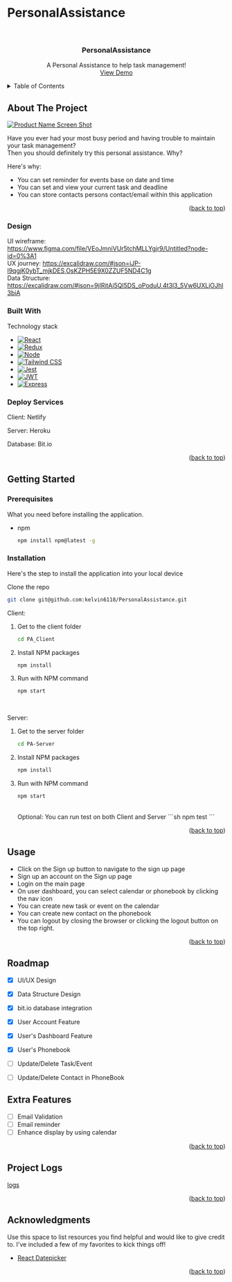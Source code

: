 # PersonalAssistance

<a name="readme-top"></a>


<!-- PROJECT LOGO -->
<br />
<div align="center">

  <h3 align="center">PersonalAssistance</h3>

  <p align="center">
    A Personal Assistance to help task management!
    <br />
    <a href="https://kelvin-personal-assistant.netlify.app/">View Demo</a>
  </p>
</div>


<!-- TABLE OF CONTENTS -->
<details>
  <summary>Table of Contents</summary>
  <ol>
    <li>
      <a href="#about-the-project">About The Project</a>
      <ul>
        <li><a href="#design">Design</a></li>
        <li><a href="#built-with">Built With</a></li>
        <li><a href="#deploy-services">Deploy Services</a></li>
      </ul>
    </li>
    <li>
      <a href="#getting-started">Getting Started</a>
      <ul>
        <li><a href="#prerequisites">Prerequisites</a></li>
        <li><a href="#installation">Installation</a></li>
      </ul>
    </li>
    <li><a href="#usage">Usage</a></li>
    <li><a href="#roadmap">Roadmap</a></li>
    <li><a href="#extra-features">Extra Features</a></li>
    <li><a href="#project-logs">Project Logs</a></li>
    <li><a href="#acknowledgments">Acknowledgments</a></li>
  </ol>
</details>



<!-- ABOUT THE PROJECT -->
## About The Project

[![Product Name Screen Shot][product-screenshot]](https://kelvin-personal-assistant.netlify.app/)

Have you ever had your most busy period and having trouble to maintain your task management?<br>
Then you should definitely try this personal assistance. Why?

Here's why:
* You can set reminder for events base on date and time
* You can set and view your current task and deadline
* You can store contacts persons contact/email within this application

<p align="right">(<a href="#readme-top">back to top</a>)</p>

### Design

UI wireframe: https://www.figma.com/file/VEoJmniVUr5tchMLLYgjr9/Untitled?node-id=0%3A1
<br>
UX journey: https://excalidraw.com/#json=iJP-l9qgjK0ybT_mjkDES,OsKZPH5E9X0ZZUF5ND4C1g
<br>
Data Structure: https://excalidraw.com/#json=9jlRitAi5Ql5DS_oPoduU,4t3l3_5Vw6UXLjOJhl3biA
<br>

### Built With

Technology stack

* [![React][React.js]][React-url]
* [![Redux][Redux.js]][Redux-url]
* [![Node][Node.js]][Node-url]
* [![Tailwind CSS][TailwindCSS]][Tailwind-url]
* [![Jest][Jest.js]][Jest-url]
* [![JWT][JWT]][JWT-url]
* [![Express][Express.js]][Express-url]

### Deploy Services

Client: Netlify

Server: Heroku

Database: Bit.io

<p align="right">(<a href="#readme-top">back to top</a>)</p>



<!-- GETTING STARTED -->
## Getting Started

### Prerequisites

What you need before installing the application.
* npm
  ```sh
  npm install npm@latest -g
  ```

### Installation

Here's the step to install the application into your local device


  Clone the repo
   ```sh
   git clone git@github.com:kelvin6118/PersonalAssistance.git
   ```
   Client:
1. Get to the client folder
   ```sh
   cd PA_Client
   ```
2. Install NPM packages
   ```sh
   npm install
   ```
3. Run with NPM command
   ```sh
   npm start
   ```
   <br>
Server:
1. Get to the server folder
   ```sh
   cd PA-Server
   ```
2. Install NPM packages
   ```sh
   npm install
   ```
3. Run with NPM command
   ```sh
   npm start
   ```
   <br>
   Optional: You can run test on both Client and Server
   ```sh
   npm test
   ```

<p align="right">(<a href="#readme-top">back to top</a>)</p>



<!-- USAGE EXAMPLES -->
## Usage

- Click on the Sign up button to navigate to the sign up page
- Sign up an account on the Sign up page
- Login on the main page
- On user dashboard, you can select calendar or phonebook by clicking the nav icon
- You can create new task or event on the calendar
- You can create new contact on the phonebook
- You can logout by closing the browser or clicking the logout button on the top right.

<p align="right">(<a href="#readme-top">back to top</a>)</p>



<!-- ROADMAP -->
## Roadmap

- [x] UI/UX Design
- [x] Data Structure Design
- [x] bit.io database integration
- [x] User Account Feature
- [x] User's Dashboard Feature
- [x] User's Phonebook
- [ ] Update/Delete Task/Event
- [ ] Update/Delete Contact in PhoneBook


## Extra Features
- [ ] Email Validation
- [ ] Email reminder
- [ ] Enhance display by using calendar

<p align="right">(<a href="#readme-top">back to top</a>)</p>

## Project Logs

[logs](log.txt)

<p align="right">(<a href="#readme-top">back to top</a>)</p>

<!-- ACKNOWLEDGMENTS -->
## Acknowledgments

Use this space to list resources you find helpful and would like to give credit to. I've included a few of my favorites to kick things off!

* [React Datepicker](https://reactdatepicker.com/)


<p align="right">(<a href="#readme-top">back to top</a>)</p>



<!-- MARKDOWN LINKS & IMAGES -->

[product-screenshot]: https://user-images.githubusercontent.com/98923218/194867507-1f4fa4f2-b435-470d-9d5b-5a1e037e00bb.png
[Redux.js]: https://img.shields.io/badge/Redux-%5E8.0.4-purple
[Redux-url]: https://redux.js.org/
[React.js]: https://img.shields.io/badge/React-%5E18.2.0-cyan
[React-url]: https://reactjs.org/
[Node.js]: https://img.shields.io/badge/Node-16.14.0-green
[Node-url]: https://nodejs.org/en/
[TailwindCSS]: https://img.shields.io/badge/TailwindCSS-%5E3.1.8-cyan
[Tailwind-url]: https://tailwindcss.com/
[Jest.js]: https://img.shields.io/badge/Jest-%5E27.5.1-orange
[Jest-url]: https://jestjs.io/
[JWT]: https://img.shields.io/badge/JWT-%5E8.5.1-green
[JWT-url]: https://jwt.io/
[Express.js]: https://img.shields.io/badge/Express-%5E4.18.1-green
[Express-url]: https://expressjs.com/
[Bcrypt.js]: https://img.shields.io/badge/Bcrypt-%5E5.1.0-green
[Bcrypt-url]: https://www.npmjs.com/package/bcrypt
